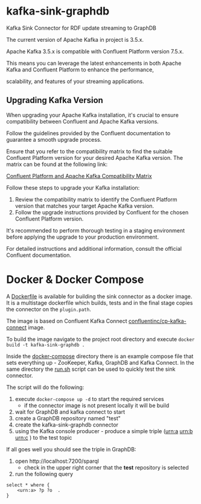 # kafka-sink-graphdb
Kafka Sink Connector for RDF update streaming to GraphDB

The current version of Apache Kafka in project is 3.5.x.

Apache Kafka 3.5.x is compatible with Confluent Platform version 7.5.x.

This means you can leverage the latest enhancements in both Apache Kafka and Confluent Platform to enhance the performance,

scalability, and features of your streaming applications.

## Upgrading Kafka Version

When upgrading your Apache Kafka installation, it's crucial to ensure compatibility between Confluent and Apache Kafka versions.

Follow the guidelines provided by the Confluent documentation to guarantee a smooth upgrade process.

Ensure that you refer to the compatibility matrix to find the suitable Confluent Platform version for your desired Apache Kafka version. The matrix can be found at the following link:

[Confluent Platform and Apache Kafka Compatibility Matrix](https://docs.confluent.io/platform/current/installation/versions-interoperability.html#cp-and-apache-ak-compatibility)

Follow these steps to upgrade your Kafka installation:

1. Review the compatibility matrix to identify the Confluent Platform version that matches your target Apache Kafka version.
2. Follow the upgrade instructions provided by Confluent for the chosen Confluent Platform version.

It's recommended to perform thorough testing in a staging environment before applying the upgrade to your production environment.

For detailed instructions and additional information, consult the official Confluent documentation.

# Docker & Docker Compose

A [Dockerfile](./Dockerfile) is available for building the sink connector as a docker image.
It is a multistage dockerfile which builds, tests and in the final stage copies the connector on the `plugin.path`.

The image is based on Confluent Kafka Connect [confluentinc/cp-kafka-connect](https://hub.docker.com/r/confluentinc/cp-kafka-connect) image.

To build the image navigate to the project root directory and execute `docker build -t kafka-sink-graphdb .`

Inside the [docker-compose](./docker-compose) directory there is an example compose file that sets everything up - ZooKeeper, Kafka, GraphDB and Kafka Connect.
In the same directory the [run.sh](./docker-compose/run.sh) script can be used to quickly test the sink connector.

The script will do the following:

1. execute `docker-compose up -d` to start the required services
    * if the connector image is not present locally it will be build
1. wait for GraphDB and kafka connect to start
2. create a GraphDB repository named "test"
3. create the kafka-sink-graphdb connector
4. using the Kafka console producer - produce a simple triple (<urn:a> <urn:b> <urn:c> ) to the test topic

If all goes well you should see the triple in GraphDB:
1. open http://localhost:7200/sparql
    * check in the upper right corner that the __test__ repository is selected
2. run the following query
```sparql
select * where {
    <urn:a> ?p ?o  .
}
```
